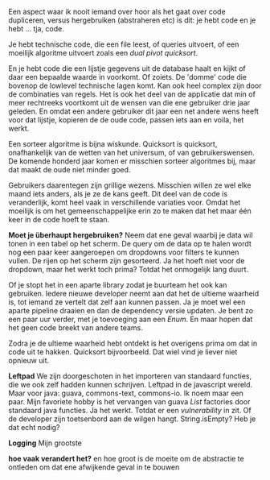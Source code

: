 Een aspect waar ik  nooit iemand over hoor als het gaat over code dupliceren, versus hergebruiken (abstraheren etc) is dit: je hebt code en je hebt ... tja, code. 

Je hebt technische code, die een file leest, of queries uitvoert, of een moeilijk algoritme uitvoert zoals een _dual pivot quicksort_.

En je hebt code die een lijstje gegevens uit de database haalt en kijkt of daar een bepaalde waarde in voorkomt. Of zoiets. De 'domme' code die bovenop de lowlevel technische lagen komt. Kan ook heel complex zijn door de combinaties van regels. Het is ook het deel van de applicatie dat min of meer rechtreeks voortkomt uit de wensen van die ene gebruiker drie jaar geleden. En omdat een andere gebruiker dit jaar een net andere wens heeft voor dat lijstje, kopieren de de oude code, passen iets aan en voila, het werkt.

Een sorteer algoritme is bijna wiskunde. Quicksort is quicksort, onafhankelijk van de wetten van het universum, of van gebruikerswensen. De komende honderd jaar komen er misschien sorteer algoritmes bij, maar dat maakt de oude niet minder goed.

Gebruikers daarentegen zijn grillige wezens. Misschien willen ze wel elke maand iets anders, als je ze de kans geeft. Dit deel van de code is veranderlijk, komt heel vaak in verschillende variaties voor. Omdat het moeilijk is om het gemeenschappelijke erin zo te maken dat het maar één keer in de code hoeft te staan.

**Moet je überhaupt hergebruiken?**
Neem dat ene geval waarbij je data wil tonen in een tabel op het scherm. De query om de data op te halen wordt nog een paar keer aangeroepen om dropdowns voor filters te kunnen vullen. De rijen op het scherm zijn gesorteerd. Ja het hoeft niet voor de dropdown, maar het werkt toch prima? Totdat het onmogelijk lang duurt. 

Of je stopt het in een aparte library zodat je buurteam het ook kan gebruiken. Iedere nieuwe developer neemt aan dat het de ultieme waarheid is, tot iemand ze vertelt dat zelf aan kunnen passen. Ja je moet wel een aparte pipeline draaien en dan de dependency versie updaten. Je bent zo een paar uur verder, met je toevoeging aan een _Enum_. En maar hopen dat het geen code breekt van andere teams.

Zodra je de ultieme waarheid hebt ontdekt is het overigens prima om dat in code uit te hakken. Quicksort bijvoorbeeld. Dat wiel vind je liever niet opnieuw uit.

**Leftpad**
We zijn doorgeschoten in het importeren van standaard functies, die we ook zelf hadden kunnen schrijven. Leftpad in de javascript wereld. Maar voor java: guava, commons-text, commons-io. Ik noem maar een paar. Mijn favoriete hobby is het vervangen van guava *List* factories door standaard java functies. Ja het werkt. Totdat er een *vulnerability* in zit. Of de developer zijn toetsenbord aan de wilgen hangt. String.isEmpty? Heb je dat echt nodig?

**Logging**
Mijn grootste

**hoe vaak verandert het?** 
en hoe groot is de moeite om de abstractie te ontleden om dat ene afwijkende geval in te bouwen